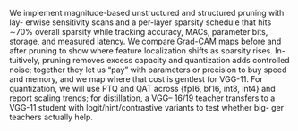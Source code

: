 We implement magnitude-based
unstructured and structured pruning with lay-
erwise sensitivity scans and a per-layer sparsity
schedule that hits ∼70% overall sparsity while
tracking accuracy, MACs, parameter bits, storage,
and measured latency. We compare Grad-CAM
maps before and after pruning to show where
feature localization shifts as sparsity rises. In-
tuitively, pruning removes excess capacity and
quantization adds controlled noise; together they
let us “pay” with parameters or precision to buy
speed and memory, and we map where that cost
is gentlest for VGG-11. For quantization, we will
use PTQ and QAT across {fp16, bf16, int8, int4}
and report scaling trends; for distillation, a VGG–
16/19 teacher transfers to a VGG-11 student with
logit/hint/contrastive variants to test whether big-
ger teachers actually help.
